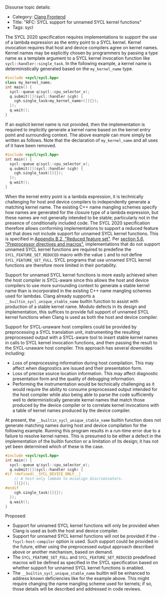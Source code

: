Disourse topic details:
- Category: [Clang Frontend](https://discourse.llvm.org/c/clang/6)
- Title: "RFC: SYCL support for unnamed SYCL kernel functions"
- Tags: sycl

The SYCL 2020 specification requires implementations to support the use of a lambda expression as
the entry point to a SYCL kernel.
Kernel invocation requires that host and device compilers agree on kernel names.
Kernel names may be explicitly chosen by programmers by passing a type name as a template argument
to a SYCL kernel invocation function like `sycl::handler::single_task`.
In the following example, a kernel name is deterministically generated based on the `my_kernel_name`
type.

```c++
#include <sycl/sycl.hpp>
class my_kernel_name;
int main() {
  sycl::queue q(sycl::cpu_selector_v);
  q.submit([](sycl::handler &cgh) {
    cgh.single_task<my_kernel_name>([]{});
  });
  q.wait();
}
```

If an explicit kernel name is not provided, then the implementation is required to implicitly
generate a kernel name based on the kernel entry point and surrounding context.
The above example can more simply be written as follows.
Note that the declaration of `my_kernel_name` and all uses of it have been removed.

```c++
#include <sycl/sycl.hpp>
int main() {
  sycl::queue q(sycl::cpu_selector_v);
  q.submit([](sycl::handler &cgh) {
    cgh.single_task([]{});
  });
  q.wait();
}
```

When the kernel entry point is a lambda expression, it is technically challenging for host
and device compilers to independently generate a matching kernel name.
The existing C++ name mangling schemes specify how names are generated for the closure type
of a lambda expression, but these names are not generally intended to be stable; particularly
not in the presence of conditionally included code.
The SYCL 2020 specification therefore allows conforming implementations to support a reduced
feature set that does not include support for unnamed SYCL kernel functions.
This is specified in
[Appendix B.2, "Reduced feature set"](https://registry.khronos.org/SYCL/specs/sycl-2020/html/sycl-2020.html#sec:feature-sets.reduced).
Per
[section 5.6, "Preprocessor directives and macros"](https://registry.khronos.org/SYCL/specs/sycl-2020/html/sycl-2020.html#_preprocessor_directives_and_macros),
implementations that do not support unnamed SYCL kernel functions are required to predefine
the `SYCL_FEATURE_SET_REDUCED` macro with the value `1` and to not define `SYCL_FEATURE_SET_FULL`.
SYCL programs that use unnamed SYCL kernel functions are therefore more limited in their
portability.

Support for unnamed SYCL kernel functions is more easily achieved when the host compiler
is SYCL-aware since this allows the host and device compilers to use more surrounding context
to generate a stable kernel name than is incorporated in the existing C++ name mangling schemes
used for lambdas.
Clang already supports a `__builtin_sycl_unique_stable_name` builtin function to assist with
production of a stable kernel name.
Modulo defects in its design and implementation, this suffices to provide full support of
unnamed SYCL kernel functions when Clang is used as both the host and device compiler.

Support for SYCL-unaware host compilers could be provided by preprocessing a SYCL translation
unit, instrumenting the resulting preprocessed output with a SYCL-aware tool to insert stable
kernel names in calls to SYCL kernel invocation functions, and then passing the result to
the SYCL-unaware host compiler.
This approach has several downsides including:
- Loss of preprocessing information during host compilation. This may affect when diagnostics
  are issued and their presentation form.
- Loss of precise source location information. This may affect diagnostic presentation form
  and the quality of debugging information.
- Performing the instrumentation would be technically challenging as it would require the
  ability to consume preprocessed output intended for the host compiler while also being able
  to parse the code sufficiently well to deterministically generate kernel names that match
  those produced by the device compiler or to correlate kernel invocations with a table of
  kernel names produced by the device compiler.

At present, the `__builtin_sycl_unique_stable_name` builtin function does not generate
matching names during host and device compilation for the following example.
Running this program results in a run-time error due to a failure to resolve kernel names.
This is presumed to be either a defect in the implementation of the builtin function or a
limitation of its design; it has not yet been determined which of these is the case.
```c++
#include <sycl/sycl.hpp>
int main() {
  sycl::queue q(sycl::cpu_selector_v);
  q.submit([](sycl::handler &cgh) {
#if !defined(__SYCL_DEVICE_ONLY__)
    // A host-only lambda to misalign discriminators.
    []{}();
#endif
    cgh.single_task([]{});
  });
  q.wait();
}
```

Proposed:
- Support for unnamed SYCL kernel functions will only be provided when Clang is used as
  both the host and device compiler.
- Support for unnamed SYCL kernel functions will not be provided if the `-fsycl-host-compiler`
  option is used. Such support could be provided in the future, either using the preprocessed
  output approach described above or another mechanism, based on demand.
- The `SYCL_FEATURE_SET_FULL` and `SYCL_FEATURE_SET_REDUCED` predefined macros will be defined
  as specified in the SYCL specification based on whether support for unnamed SYCL kernel
  functions is enabled.
- The `__builtin_sycl_unique_stable_name` builtin will be enhanced to address known
  deficiencies like for the example above. This might require changing the name mangling
  scheme used for kernels; if so, those details will be described and addressed in code
  reviews.
